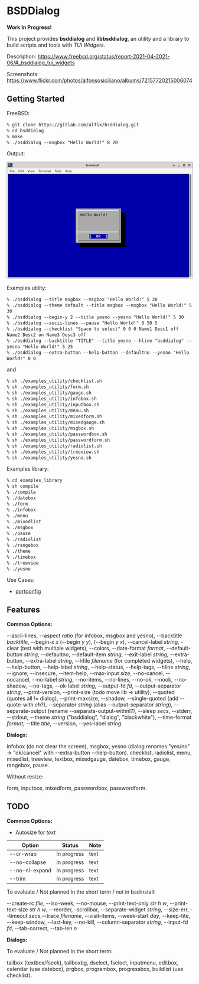 # BSDDialog

**Work In Progress!**

This project provides **bsddialog** and **libbsddialog**, an utility and a
library to build scripts and tools with *TUI Widgets*.

Description:
<https://www.freebsd.org/status/report-2021-04-2021-06/#_bsddialog_tui_widgets>

Screenshots:
<https://www.flickr.com/photos/alfonsosiciliano/albums/72157720215006074>


## Getting Started

FreeBSD:

```
% git clone https://gitlab.com/alfix/bsddialog.git
% cd bsddialog
% make
% ./bsddialog --msgbox "Hello World!" 8 20
```

Output:

![screenshot](screenshot.png)


Examples utility:
```
% ./bsddialog --title msgbox --msgbox "Hello World!" 5 30
% ./bsddialog --theme default --title msgbox --msgbox "Hello World!" 5 30
% ./bsddialog --begin-y 2 --title yesno --yesno "Hello World!" 5 30
% ./bsddialog --ascii-lines --pause "Hello World!" 8 50 5
% ./bsddialog --checklist "Space to select" 0 0 0 Name1 Desc1 off Name2 Desc2 on Name3 Desc3 off
% ./bsddialog --backtitle "TITLE" --title yesno --hline "bsddialog" --yesno "Hello World!" 5 25
% ./bsddialog --extra-button --help-button --defaultno --yesno "Hello World!" 0 0
```
and
```
% sh ./examples_utility/checklist.sh
% sh ./examples_utility/form.sh
% sh ./examples_utility/gauge.sh
% sh ./examples_utility/infobox.sh
% sh ./examples_utility/inputbox.sh
% sh ./examples_utility/menu.sh
% sh ./examples_utility/mixedform.sh
% sh ./examples_utility/mixedgauge.sh
% sh ./examples_utility/msgbox.sh
% sh ./examples_utility/passwordbox.sh
% sh ./examples_utility/passwordform.sh
% sh ./examples_utility/radiolist.sh
% sh ./examples_utility/treeview.sh
% sh ./examples_utility/yesno.sh
```

Examples library:
```
% cd examples_library
% sh compile
% ./compile
% ./datebox
% ./form
% ./infobox
% ./menu
% ./mixedlist
% ./msgbox
% ./pause
% ./radiolist
% ./rangebox
% ./theme
% ./timebox
% ./treeview
% ./yesno
```

Use Cases:

 - [portconfig](https://gitlab.com/alfix/portconfig)


## Features

**Common Options:**
 
--ascii-lines, --aspect *ratio* (for infobox, msgbox and yesno),
--backtitle *backtitle*, --begin-x *x* (--begin *y y*),
(--begin *y x*), --cancel-label *string*, -clear (test with multiple widgets),
--colors, --date-format *format*, --default-button *string*, --defaultno,
--default-item *string*, 
--exit-label *string*, --extra-button, --extra-label *string*,
--hfile *filename* (for completed widgets), --help, --help-button,
--help-label *string*, --help-status, --help-tags, --hline *string*, --ignore,
--insecure, --item-help, --max-input *size*, --no-cancel, --nocancel,
--no-label *string*, --no-items, --no-lines, --no-ok,
--nook, --no-shadow, --no-tags, --ok-label *string*, --output-fd *fd*,
--output-separator *string*, --print-version,
--print-size (todo move lib -> utility), --quoted (quotes all != dialog),
--print-maxsize, --shadow, --single-quoted (add --quote-with *ch*?), 
--separator *string* (alias --output-separator *string*),
--separate-output (rename --separate-output-withnl?), --sleep *secs*, --stderr,
--stdout, --theme *string* ("bsddialog", "dialog", "blackwhite"),
--time-format *format*, --title *title*, --version, --yes-label *string*.

**Dialogs:**
 
 infobox (do not clear the screen), msgbox,
 yesno (dialog renames "yes/no" -> "ok/cancel" with --extra-button --help-button).
 checklist, radiolist, menu, mixedlist, treeview, textbox, mixedgauge, datebox,
 timebox, gauge, rangebox, pause.


 Without resize:

 form, inputbox, mixedform, passwordbox, passwordform.



## TODO


**Common Options:**

 - Autosize for *text*

|  Option                      | Status      | Note                            |
| ---------------------------- | ----------- | ------------------------------- |
| --cr-wrap                    | In progress | text                            |
| --no-collapse                | In progress | text                            |
| --no-nl-expand               | In progress | text                            |
| --trim                       | In progress | text                            |


To evaluate / Not planned in the short term / not in bsdinstall:

--create-rc *file*, --iso-week, --no-mouse, --print-text-only *str h w*,
--print-text-size *str h w*, --reorder, -scrollbar, --separate-widget *string*,
--size-err, --timeout *secs*,--trace *filename*, --visit-items,
--week-start *day*, --keep-tite, --keep-window, --last-key, --no-kill,
--column-separator *string*, --input-fd *fd*, --tab-correct, --tab-len *n*


**Dialogs:**

To evaluate / Not planned in the short term:

tailbox (textbox/fseek), tailboxbg, dselect, fselect, inputmenu, editbox,
calendar (use datebox), prgbox, programbox, progressbox, buildlist (use
checklist).

